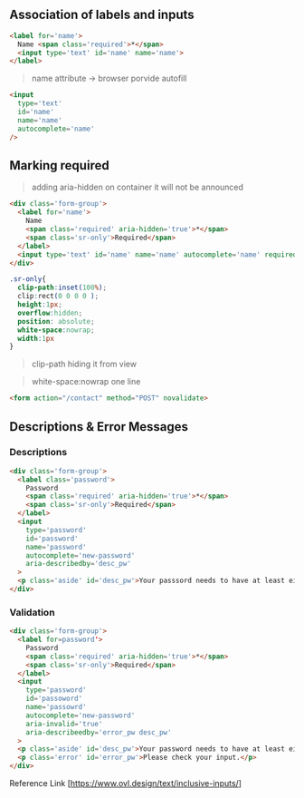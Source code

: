 ## Association of labels and inputs
```html
<label for='name'>
  Name <span class='required'>*</span>
  <input type='text' id='name' name='name'>
</label>
```
> name attribute -> browser porvide autofill

```html
<input
  type='text'
  id='name'
  name='name'
  autocomplete='name'
/>
```
## Marking required
> adding aria-hidden on container it will not be announced
```html
<div class='form-group'>
  <label for='name'>
    Name
    <span class='required' aria-hidden='true'>*</span>
    <span class='sr-only'>Required</span>
  </label>
  <input type='text' id='name' name='name' autocomplete='name' required>
</div>
```
```css
.sr-only{
  clip-path:inset(100%);
  clip:rect(0 0 0 0 );
  height:1px;
  overflow:hidden;
  position: absolute;
  white-space:nowrap;
  width:1px
}
```
> clip-path hiding it from view

> white-space:nowrap  one line

```html
<form action="/contact" method="POST" novalidate>
```
## Descriptions & Error Messages
### Descriptions
```html
<div class='form-group'>
  <label class='password'>
    Password
    <span class='required' aria-hidden='true'>*</span>
    <span class='sr-only'>Required</span>
  </label>
  <input
    type='password'
    id='password'
    name='password'
    autocomplete='new-password'
    aria-describedby='desc_pw'
  >
  <p class='aside' id='desc_pw'>Your passsord needs to have at least eight characters.</p>
</div>
```
### Validation
```html
<div class='form-group'>
  <label for=password'>
    Password
    <span class='required' aria-hidden='true'>*</span>
    <span class='sr-only'>Required</span>
  </label>
  <input
    type='password'
    id='passoword'
    name='passowrd'
    autocomplete='new-password'
    aria-invalid='true'
    aria-describeedby='error_pw desc_pw'
  >
  <p class='aside' id='desc_pw'>Your password needs to have at least eight characters.</p>
  <p class='error' id='error_pw'>Please check your input.</p>
</div>
```













Reference Link [https://www.ovl.design/text/inclusive-inputs/] 
